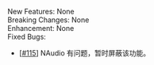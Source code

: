 New Features: None  
Breaking Changes: None  
Enhancement: None  
Fixed Bugs:
- [[#115](https://github.com/real-zony/ZonyLrcToolsX/issues/115)] NAudio 有问题，暂时屏蔽该功能。